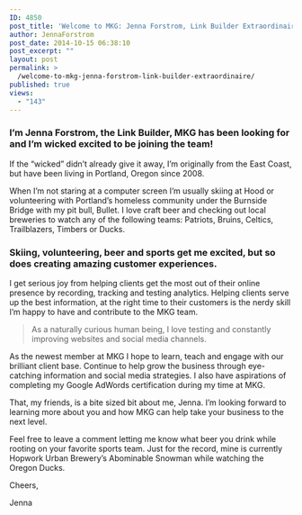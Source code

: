 ```yaml
---
ID: 4850
post_title: 'Welcome to MKG: Jenna Forstrom, Link Builder Extraordinaire'
author: JennaForstrom
post_date: 2014-10-15 06:38:10
post_excerpt: ""
layout: post
permalink: >
  /welcome-to-mkg-jenna-forstrom-link-builder-extraordinaire/
published: true
views:
  - "143"
---
```

<h3>I’m Jenna Forstrom, the Link Builder, MKG has been looking for and I’m wicked excited to be joining the team!</h3>

<p>If the “wicked” didn’t already give it away, I’m originally from the East Coast, but have been living in Portland, Oregon since 2008.</p> 

<p>When I’m not staring at a computer screen I’m usually skiing at Hood or volunteering with Portland’s homeless community under the Burnside Bridge with my pit bull, Bullet. I love craft beer and checking out local breweries to watch any of the following teams: Patriots, Bruins, Celtics, Trailblazers, Timbers or Ducks.</p>

<!--more-->

<h3>Skiing, volunteering, beer and sports get me excited, but so does creating amazing customer experiences.</h3>

<p>I get serious joy from helping clients get the most out of their online presence by recording, tracking and testing analytics. Helping clients serve up the best information, at the right time to their customers is the nerdy skill I’m happy to have and contribute to the MKG team.</p> 

<blockquote>As a naturally curious human being, I love testing and constantly improving websites and social media channels.</blockquote>

<p>As the newest member at MKG I hope to learn, teach and engage with our brilliant client base. Continue to help grow the business through eye-catching information and social media strategies. I also have aspirations of completing my Google AdWords certification during my time at MKG.</p>

<p>That, my friends, is a bite sized bit about me, Jenna. I’m looking forward to learning more about you and how MKG can help take your business to the next level.</p>

<p>Feel free to leave a comment letting me know what beer you drink while rooting on your favorite sports team. Just for the record, mine is currently Hopwork Urban Brewery’s Abominable Snowman while watching the Oregon Ducks.</p>

<p>Cheers,</p>

<p>Jenna</p>